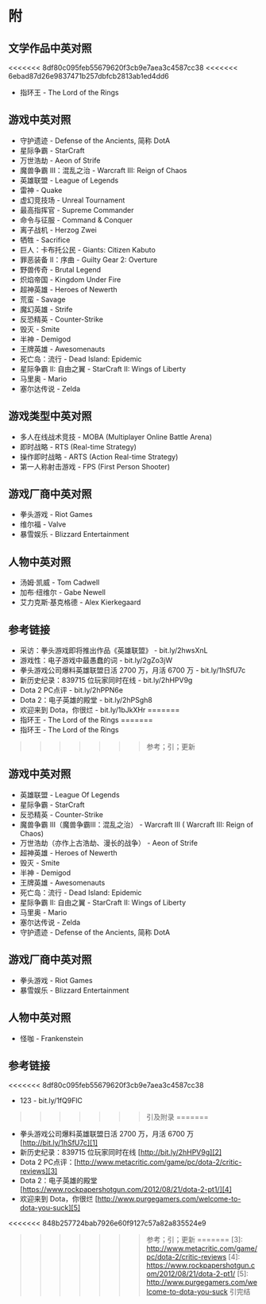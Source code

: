 # 附

## 文学作品中英对照
<<<<<<< 8df80c095feb55679620f3cb9e7aea3c4587cc38
<<<<<<< 6ebad87d26e9837471b257dbfcb2813ab1ed4dd6
- 指环王 - The Lord of the Rings

## 游戏中英对照
- 守护遗迹 - Defense of the Ancients, 简称 DotA
- 星际争霸 - StarCraft
- 万世浩劫 - Aeon of Strife
- 魔兽争霸 III：混乱之治 - Warcraft III: Reign of Chaos
- 英雄联盟 - League of Legends
- 雷神 - Quake
- 虚幻竞技场 - Unreal Tournament
- 最高指挥官 - Supreme Commander
- 命令与征服 - Command & Conquer
- 离子战机 - Herzog Zwei
- 牺牲 - Sacrifice
- 巨人：卡布托公民 - Giants: Citizen Kabuto
- 罪恶装备 II：序曲 - Guilty Gear 2: Overture
- 野兽传奇 - Brutal Legend
- 炽焰帝国 - Kingdom Under Fire
- 超神英雄 - Heroes of Newerth
- 荒蛮 - Savage
- 魔幻英雄 - Strife
- 反恐精英 - Counter-Strike
- 毁灭 - Smite
- 半神 - Demigod
- 王牌英雄 - Awesomenauts
- 死亡岛：流行 - Dead Island: Epidemic
- 星际争霸 II: 自由之翼 - StarCraft II: Wings of Liberty
- 马里奥 - Mario
- 塞尔达传说 - Zelda

## 游戏类型中英对照
- 多人在线战术竞技 - MOBA (Multiplayer Online Battle Arena)
- 即时战略 - RTS (Real-time Strategy)
- 操作即时战略 - ARTS (Action Real-time Strategy)
- 第一人称射击游戏 - FPS (First Person Shooter)

## 游戏厂商中英对照
- 拳头游戏 - Riot Games
- 维尔福 - Valve
- 暴雪娱乐 - Blizzard Entertainment

## 人物中英对照
- 汤姆·凯威 - Tom Cadwell
- 加布·纽维尔 - Gabe Newell
- 艾力克斯·基克格德 - Alex Kierkegaard

## 参考链接
- 采访：拳头游戏即将推出作品《英雄联盟》 - bit.ly/2hwsXnL
- 游戏性：电子游戏中最愚蠢的词 - bit.ly/2gZo3jW
- 拳头游戏公司爆料英雄联盟日活 2700 万，月活 6700 万 - bit.ly/1hSfU7c
- 新历史纪录：839715 位玩家同时在线 - bit.ly/2hHPV9g
- Dota 2 PC点评 - bit.ly/2hPPN6e
- Dota 2：电子英雄的殿堂 - bit.ly/2hPSgh8
- 欢迎来到 Dota，你很烂 - bit.ly/1bJkXHr
=======
- 指环王 - The Lord of the Rings 
=======
- 指环王 - The Lord of the Rings
>>>>>>> 参考；引；更新

## 游戏中英对照
- 英雄联盟 - League Of Legends
- 星际争霸 - StarCraft
- 反恐精英 - Counter-Strike
- 魔兽争霸 III（魔兽争霸III：混乱之治） - Warcraft III ( Warcraft III: Reign of Chaos)
- 万世浩劫（亦作上古浩劫、漫长的战争） - Aeon of Strife
- 超神英雄 - Heroes of Newerth
- 毁灭 - Smite
- 半神 - Demigod
- 王牌英雄 - Awesomenauts
- 死亡岛：流行 - Dead Island: Epidemic
- 星际争霸 II: 自由之翼 - StarCraft II: Wings of Liberty
- 马里奥 - Mario
- 塞尔达传说 - Zelda
- 守护遗迹 - Defense of the Ancients, 简称 DotA

## 游戏厂商中英对照
- 拳头游戏 - Riot Games
- 暴雪娱乐 - Blizzard Entertainment

## 人物中英对照
- 怪咖 - Frankenstein

## 参考链接
<<<<<<< 8df80c095feb55679620f3cb9e7aea3c4587cc38
- 123 - bit.ly/1fQ9FlC
>>>>>>> 引及附录
=======
- 拳头游戏公司爆料英雄联盟日活 2700 万，月活 6700 万 [http://bit.ly/1hSfU7c][1]
- 新历史纪录：839715 位玩家同时在线 [http://bit.ly/2hHPV9g][2]
- Dota 2 PC点评：[http://www.metacritic.com/game/pc/dota-2/critic-reviews][3]
- Dota 2：电子英雄的殿堂 [https://www.rockpapershotgun.com/2012/08/21/dota-2-pt1/][4]
- 欢迎来到 Dota，你很烂 [http://www.purgegamers.com/welcome-to-dota-you-suck][5]

[1]:	http://bit.ly/1hSfU7c
[2]:	http://bit.ly/2hHPV9g
<<<<<<< 848b257724bab7926e60f9127c57a82a835524e9
>>>>>>> 参考；引；更新
=======
[3]:	http://www.metacritic.com/game/pc/dota-2/critic-reviews
[4]:	https://www.rockpapershotgun.com/2012/08/21/dota-2-pt1/
[5]:	http://www.purgegamers.com/welcome-to-dota-you-suck
>>>>>>> 引完结
